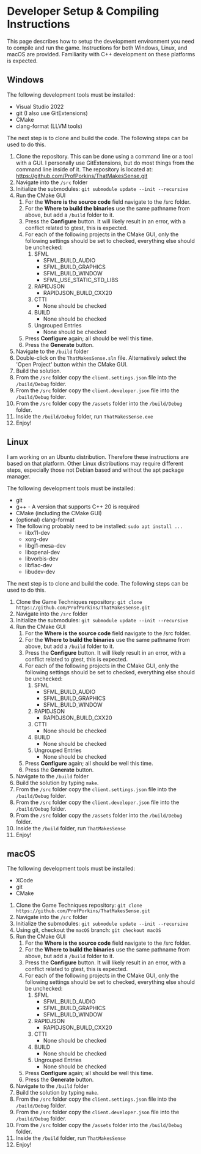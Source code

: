 # Developer Setup & Compiling Instructions

This page describes how to setup the development environment you need to compile and run the game.  Instructions for both Windows, Linux, and macOS are provided.  Familiarity with C++ development on these platforms is expected.

## Windows

The following development tools must be installed:

* Visual Studio 2022
* git (I also use GitExtensions)
* CMake
* clang-format (LLVM tools)

The next step is to clone and build the code.  The following steps can be used to do this.

1. Clone the repository.  This can be done using a command line or a tool with a GUI.  I personally use GitExtensions, but do most things from the command line inside of it.  The repository is located at: https://github.com/ProfPorkins/ThatMakesSense.git
1. Navigate into the `/src` folder
1. Initialize the submodules: `git submodule update --init --recursive`
1. Run the CMake GUI
   1. For the **Where is the source code** field navigate to the /src folder.
   1. For the **Where to build the binaries** use the same pathname from above, but add a `/build` folder to it.
   1. Press the **Configure** button.  It will likely result in an error, with a conflict related to gtest, this is expected.
   1. For each of the following projects in the CMake GUI, only the following settings should be set to checked, everything else should be unchecked:
      1. SFML
         * SFML_BUILD_AUDIO
         * SFML_BUILD_GRAPHICS
         * SFML_BUILD_WINDOW
         * SFML_USE_STATIC_STD_LIBS
      1. RAPIDJSON
         * RAPIDJSON_BUILD_CXX20
      1. CTTI
         * None should be checked
      1. BUILD
         * None should be checked
      1. Ungrouped Entries
         * None should be checked
   1. Press **Configure** again; all should be well this time.
   1. Press the **Generate** button.
1. Navigate to the `/build` folder
1. Double-click on the `ThatMakesSense.sln` file.  Alternatively select the 'Open Project' button within the CMake GUI.
1. Build the solution.
1. From the `/src` folder copy the `client.settings.json` file into the `/build/Debug` folder.
1. From the `/src` folder copy the `client.developer.json` file into the `/build/Debug` folder.
1. From the `/src` folder copy the `/assets` folder into the `/build/Debug` folder.
1. Inside the `/build/Debug` folder, run `ThatMakesSense.exe`
1. Enjoy!

## Linux

I am working on an Ubuntu distribution.  Therefore these instructions are based on that platform.  Other Linux distributions may require different steps, especially those not Debian based and without the apt package manager.

The following development tools must be installed:

* git
* g++ - A version that supports C++ 20 is required
* CMake (including the CMake GUI)
* (optional) clang-format
* The following probably need to be installed: `sudo apt install ...`
  * libx11-dev
  * xorg-dev
  * libgl1-mesa-dev
  * libopenal-dev
  * libvorbis-dev
  * libflac-dev
  * libudev-dev

The next step is to clone and build the code.  The following steps can be used to do this.

1. Clone the Game Techniques repository: `git clone https://github.com/ProfPorkins/ThatMakesSense.git`
1. Navigate into the `/src` folder
1. Initialize the submodules: `git submodule update --init --recursive`
1. Run the CMake GUI
   1. For the **Where is the source code** field navigate to the /src folder.
   1. For the **Where to build the binaries** use the same pathname from above, but add a `/build` folder to it.
   1. Press the **Configure** button.  It will likely result in an error, with a conflict related to gtest, this is expected.
   1. For each of the following projects in the CMake GUI, only the following settings should be set to checked, everything else should be unchecked:
      1. SFML
         * SFML_BUILD_AUDIO
         * SFML_BUILD_GRAPHICS
         * SFML_BUILD_WINDOW
      1. RAPIDJSON
         * RAPIDJSON_BUILD_CXX20
      1. CTTI
         * None should be checked
      1. BUILD
         * None should be checked
      1. Ungrouped Entries
         * None should be checked
   1. Press **Configure** again; all should be well this time.
   1. Press the **Generate** button.
1. Navigate to the `/build` folder
1. Build the solution by typing `make`.
1. From the `/src` folder copy the `client.settings.json` file into the `/build/Debug` folder.
1. From the `/src` folder copy the `client.developer.json` file into the `/build/Debug` folder.
1. From the `/src` folder copy the `/assets` folder into the `/build/Debug` folder.
1. Inside the `/build` folder, run `ThatMakesSense`
1. Enjoy!

## macOS

The following development tools must be installed:

* XCode
* git
* CMake

1. Clone the Game Techniques repository: `git clone https://github.com/ProfPorkins/ThatMakesSense.git`
1. Navigate into the `/src` folder
1. Initialize the submodules: `git submodule update --init --recursive`
1. Using git, checkout the `macOS` branch: `git checkout macOS`
1. Run the CMake GUI
   1. For the **Where is the source code** field navigate to the /src folder.
   1. For the **Where to build the binaries** use the same pathname from above, but add a `/build` folder to it.
   1. Press the **Configure** button.  It will likely result in an error, with a conflict related to gtest, this is expected.
   1. For each of the following projects in the CMake GUI, only the following settings should be set to checked, everything else should be unchecked:
      1. SFML
         * SFML_BUILD_AUDIO
         * SFML_BUILD_GRAPHICS
         * SFML_BUILD_WINDOW
      1. RAPIDJSON
         * RAPIDJSON_BUILD_CXX20
      1. CTTI
         * None should be checked
      1. BUILD
         * None should be checked
      1. Ungrouped Entries
         * None should be checked
   1. Press **Configure** again; all should be well this time.
   1. Press the **Generate** button.
1. Navigate to the `/build` folder
1. Build the solution by typing `make`.
1. From the `/src` folder copy the `client.settings.json` file into the `/build/Debug` folder.
1. From the `/src` folder copy the `client.developer.json` file into the `/build/Debug` folder.
1. From the `/src` folder copy the `/assets` folder into the `/build/Debug` folder.
1. Inside the `/build` folder, run `ThatMakesSense`
1. Enjoy!
